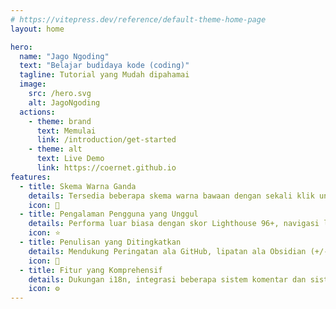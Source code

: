 ```yaml
---
# https://vitepress.dev/reference/default-theme-home-page
layout: home

hero:
  name: "Jago Ngoding"
  text: "Belajar budidaya kode (coding)"
  tagline: Tutorial yang Mudah dipahamai
  image:
    src: /hero.svg
    alt: JagoNgoding
  actions:
    - theme: brand
      text: Memulai
      link: /introduction/get-started
    - theme: alt
      text: Live Demo
      link: https://coernet.github.io
features:
  - title: Skema Warna Ganda
    details: Tersedia beberapa skema warna bawaan dengan sekali klik untuk beralih. Semua skema warna mendukung mode gelap dan dapat disesuaikan.
    icon: 🌈
  - title: Pengalaman Pengguna yang Unggul
    details: Performa luar biasa dengan skor Lighthouse 96+, navigasi lengket kustom, dock multifungsi yang mendukung kembali ke halaman sebelumnya, kembali ke atas, lompat ke komentar, pencarian global, dan daftar isi.
    icon: ⭐
  - title: Penulisan yang Ditingkatkan
    details: Mendukung Peringatan ala GitHub, lipatan ala Obsidian (+/-), rumus matematika, dan perenderan diagram.
    icon: 📃
  - title: Fitur yang Komprehensif
    details: Dukungan i18n, integrasi beberapa sistem komentar dan sistem analitik umum, serta pembuatan galeri berbasis markdown dengan tata letak rata.
    icon: ⚙
---
```


